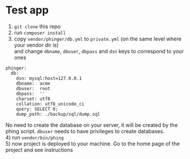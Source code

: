 # Test app

1) `git clone` this repo  
2) run `composer install`  
3) copy `vendor/phinger/db.yml` to `private.yml` (on the same level where your vendor dir is)  
and change `dbname`, `dbuser`, `dbpass` and `dsn` keys to correspond to your ones
```
phinger:
  db:
    dsn: mysql:host=127.0.0.1
    dbname:  acme
    dbuser:  root
    dbpass:  ''
    charset: utf8
    collation: utf8_unicode_ci
    query: SELECT 0;
    dump_path: ./backup/sql/dump.sql
```
No need to create the database on your server, it will be created by the phing script. `dbuser` needs to have privileges to create databases.  
4) run `vendor/bin/phing`  
5) now project is deployed to your machine. Go to the home page of the project and see instructions  
